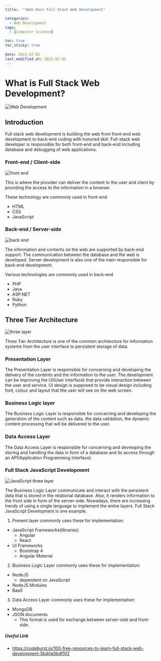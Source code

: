 ```yaml
---
title:  "[Web Dev] Full Stack Web Development"

categories:
  - Web Development
tags:
  - [Computer Science]

toc: true
toc_sticky: true
 
date: 2022-02-01
last_modified_at: 2022-02-01
---
```

# What is Full Stack Web Development?

![Web Development](https://user-images.githubusercontent.com/79438062/151754962-1c7de501-484d-49e6-a064-c6cbb85517f4.jpg)

## Introduction
Full stack web development is building the web from front-end web development to back-end coding with honored skill. Full-stack web developer is responsible for both front-end and back-end including database and debugging of web applications.

### Front-end / Client-side

![front end](https://user-images.githubusercontent.com/79438062/152002788-31794b51-2118-4429-b986-64a384ee17c0.jpg)


This is where the provider can deliver the content to the user and client by providing the access to the information in a browser.

These technology are commonly used in front-end
- HTML
- CSS
- JavaScript

### Back-end / Server-side

![back end](https://user-images.githubusercontent.com/79438062/152010954-c65a233b-27a7-4976-8fb4-5deb13dfe4cd.jpg)


The information and contents on the web are supported by back-end support. The communication between the database and the web is developed. Server development is also one of the main responsible for back-end development.

Various technologies are commonly used in back-end
- PHP
- Java
- ASP.NET
- Ruby
- Python

## Three Tier Architecture

![three layer](https://user-images.githubusercontent.com/79438062/152032009-14abe142-6c5c-407c-b28d-c741cad6c4f2.jpg)

Three Tier Architecture is one of the common architecture for information systems from the user interface to persistent storage of data.

### Presentation Layer

The Presentation Layer is responsible for concerning and developing the delivery of the contents and the information to the user. The development can be improving the UI(User Interface) that provide interaction between the user and service. UI design is supposed to be visual design including font, colour and layout that the user will see on the web screen.

### Business Logic layer

The Business Logic Layer is responsible for concerning and developing the generation of the content such as data, the data validation, the dynamic content processing that will be delivered to the user.

### Data Access Layer

The Data Access Layer is responsible for concerning and developing the storing and handling the data in form of a database and its access through an API(Application Programming Interface).

### Full Stack JavaScript Development

![JavaScript three layer](https://user-images.githubusercontent.com/79438062/152041918-fd678d86-3098-4034-8403-e24488155e44.jpg)

The Business Logic Layer communicate and interact with the persistent data that is stored in the relational database. Also, it renders information to the front side in form of the server-side. Nowadays, there are increasing trends of using a single language to implement the entire layers. Full Stack JavaScript Development is one example.

1. Present layer commonly uses these for implementation:
  - JavaScript Frameworks(libraries)
    * Angular
    * React
  - UI Frameworks
    * Bootstrap 4
    * Angular Material

2. Business Logic Layer commonly uses these for implementation:
  - NodeJS
    * dependent on JavaScript
  - NodeJS Modules
  - BaaS

3. Data Access Layer commonly uses these for implementation:
  - MongoDB
  - JSON documents
    * This format is used for exchange between server-side and front-side.

##### Useful Link
- https://codeburst.io/100-free-resources-to-learn-full-stack-web-development-5b40e0bdf5f2

